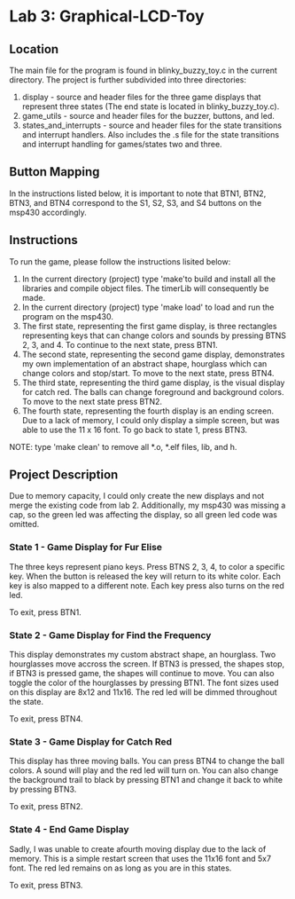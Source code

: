 # Lab 3: Graphical-LCD-Toy

## Location
The main file for the program is found in blinky_buzzy_toy.c in the current
directory. The project is further subdivided into three directories:
1. display - source and header files for the three game displays that
represent three states (The end state is located in blinky_buzzy_toy.c).
2. game_utils - source and header files for the buzzer, buttons, and led.
3. states_and_interrupts - source and header files for the state transitions
and interrupt handlers. Also includes the .s file for the state transitions
and interrupt handling for games/states two and three.

## Button Mapping

In the instructions listed below, it is important to note that BTN1, BTN2,
BTN3, and BTN4 correspond to the S1, S2, S3, and S4 buttons on the msp430 accordingly.

## Instructions
To run the game, please follow the instructions lisited below:
1. In the current directory (project) type 'make'to build and install all the
libraries and compile object files. The timerLib will consequently be made.
2. In the current directory (project) type 'make load' to load and run the
program on the msp430.
3. The first state, representing the first game display, is three rectangles
representing keys that can change colors and sounds by pressing BTNS 2, 3,
and 4. To continue to the next state, press BTN1.
4. The second state, representing the second game display, demonstrates my own
implementation of an abstract shape, hourglass which can change colors and
stop/start. To
move to the next state, press BTN4.
5. The third state, representing the third game display, is the visual display
for catch red. The balls can change foreground and background colors. To move to the next state press BTN2.
6. The fourth state, representing the fourth display is an ending screen. Due
to a lack of memory, I could only display a simple screen, but was able to use
the 11 x 16 font. To go back to
state 1, press BTN3.

NOTE: type 'make clean' to remove all *.o, *.elf files, lib, and h.

## Project Description
Due to memory capacity, I could only create the new displays and not merge the
existing code from lab 2. Additionally, my msp430 was missing a cap, so the
green led was affecting the display, so all green led code was omitted.

### State 1 - Game Display for Fur Elise
The three keys represent piano keys. Press BTNS 2, 3, 4, to color a specific
key. When the button is released the key will return to its white color. Each
key is also mapped to a different note. Each key press also turns on the red led.

To exit, press BTN1.

### State 2 - Game Display for Find the Frequency
This display demonstrates my custom abstract shape, an hourglass. Two
hourglasses move accross the screen. If BTN3 is pressed, the shapes stop, if
BTN3 is pressed game, the shapes will continue to move. You can also toggle
the color of the hourglasses by pressing BTN1. The font sizes used on this
display are 8x12 and 11x16. The red led will be dimmed throughout the state.

To exit, press BTN4.

### State 3 - Game Display for Catch Red
This display has three moving balls. You can press BTN4 to change the ball
colors. A sound will play and the red led will turn on. You can also change
the background trail to black by pressing BTN1 and change it back to white by
pressing BTN3.

To exit, press BTN2.

### State 4 - End Game Display
Sadly, I was unable to create afourth moving display due to the lack of
memory. This is a simple restart screen that uses the 11x16 font and 5x7
font. The red led remains on as long as you are in this states.

To exit, press BTN3.
